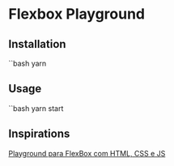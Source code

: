 # Flexbox Playground

## Installation
``bash
yarn

## Usage
``bash
yarn start



## Inspirations
[Playground para FlexBox com HTML, CSS e JS](https://www.youtube.com/watch?v=20NGfLWBI5Y)